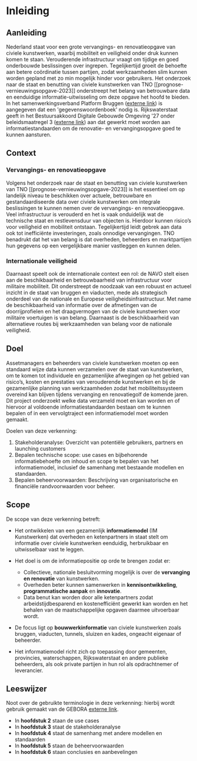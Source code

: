 # Inleiding

## Aanleiding
Nederland staat voor een grote vervangings- en renovatieopgave van civiele kunstwerken, waarbij mobiliteit en veiligheid onder druk kunnen komen te staan. Verouderende infrastructuur vraagt om tijdige en goed onderbouwde beslissingen over ingrepen. Tegelijkertijd groeit de behoefte aan betere coördinatie tussen partijen, zodat werkzaamheden slim kunnen worden gepland met zo min mogelijk hinder voor gebruikers. Het onderzoek naar de staat en benutting van civiele kunstwerken van TNO [[prognose-vernieuwingsopgave-2023]] onderstreept het belang van betrouwbare data en eenduidige informatie-uitwisseling om deze opgave het hoofd te bieden. In het samenwerkingsverband Platform Bruggen ([externe link](https://www.platformbruggen.nl/)) is aangegeven dat een 'gegevenswoordenboek' nodig is. Rijkswaterstaat geeft in het Bestuursakkoord Digitale Gebouwde Omgeving '27 onder beleidsmaatregel 3 ([externe link](https://www.digigo.nu/digitaal-uitwisselen-areaalinformatie-rijkswaterstaat/)) aan dat gewerkt moet worden aan informatiestandaarden om de renovatie- en vervangingsopgave goed te kunnen aansturen.

## Context 

### Vervangings- en renovatieopgave
Volgens het onderzoek naar de staat en benutting van civiele kunstwerken van TNO [[prognose-vernieuwingsopgave-2023]] is het essentieel om op landelijk niveau te beschikken over actuele, betrouwbare en gestandaardiseerde data over civiele kunstwerken om integrale beslissingen te kunnen nemen over de vervangings- en renovatieopgave. Veel infrastructuur is verouderd en het is vaak onduidelijk wat de technische staat en restlevensduur van objecten is. Hierdoor kunnen risico’s voor veiligheid en mobiliteit ontstaan. Tegelijkertijd leidt gebrek aan data ook tot inefficiënte investeringen, zoals onnodige vervangingen. TNO benadrukt dat het van belang is dat overheden, beheerders en marktpartijen hun gegevens op een vergelijkbare manier vastleggen en kunnen delen. 

### Internationale veiligheid
Daarnaast speelt ook de internationale context een rol: de NAVO stelt eisen aan de beschikbaarheid en betrouwbaarheid van infrastructuur voor militaire mobiliteit. Dit onderstreept de noodzaak van een robuust en actueel inzicht in de staat van bruggen en viaducten, mede als strategisch onderdeel van de nationale en Europese veiligheidsinfrastructuur. Met name de beschikbaarheid van informatie over de afmetingen van de doorrijprofielen en het draagvermogen van de civiele kunstwerken voor militaire voertuigen is van belang. Daarnaast is de beschikbaarheid van alternatieve routes bij werkzaamheden van belang voor de nationale veiligheid.

## Doel
<a>Assetmanagers</a> en <a>beheerders</a> van civiele kunstwerken moeten op een standaard wijze data kunnen verzamelen over de staat van kunstwerken, om te komen tot individuele en gezamenlijke afwegingen op het gebied van risico’s, kosten en prestaties van verouderende kunstwerken en bij de gezamenlijke planning van werkzaamheden zodat het mobiliteitssysteem overeind kan blijven tijdens vervanging en renovatiegolf de komende jaren. Dit project onderzoekt welke data verzameld moet en kan worden en of hiervoor al voldoende informatiestandaarden bestaan om te kunnen bepalen of in een vervolgtraject een informatiemodel moet worden gemaakt.

Doelen van deze verkenning: 
1. Stakeholderanalyse: Overzicht van potentiële gebruikers, partners en launching customers 
2. Bepalen technische scope: use cases en bijbehorende informatiebehoefte om inhoud en scope te bepalen van het informatiemodel, inclusief de samenhang met bestaande modellen en standaarden. 
3. Bepalen beheervoorwaarden: Beschrijving van organisatorische en financiële randvoorwaarden voor beheer. 

## Scope

De scope van deze verkenning betreft:

* Het ontwikkelen van een gezamenlijk **informatiemodel** (IM Kunstwerken) dat overheden en ketenpartners in staat stelt om informatie over civiele kunstwerken eenduidig, herbruikbaar en uitwisselbaar vast te leggen.

 * Het doel is om de informatiepositie op orde te brengen zodat er:
   * Collectieve, nationale besluitvorming mogelijk is over de **vervanging en renovatie** van kunstwerken.
   * Overheden beter kunnen samenwerken in **kennisontwikkeling**, **programmatische aanpak** en **innovatie**.
   * Data benut kan worden door alle ketenpartners zodat arbeidstijdbesparend en kostenefficiënt gewerkt kan worden en het behalen van de maatschappelijke opgaven daarmee uitvoerbaar wordt. 
 * De focus ligt op **bouwwerkinformatie** van civiele kunstwerken zoals bruggen, viaducten, tunnels, sluizen en kades, ongeacht eigenaar of <a data-lt="Beheerder">beheerder</a>.

 * Het informatiemodel richt zich op toepassing door <a data-lt="Beheerder">gemeenten, provincies, waterschappen, Rijkswaterstaat</a> en andere publieke beheerders, als  ook private partijen in hun rol als opdrachtnemer of <a>leverancier</a>.

## Leeswijzer
Noot over de gebruikte terminologie in deze verkenning: hierbij wordt gebruik gemaakt van de GEBORA [externe link](https://www.digigo.nu/wat-is-gebora/).

* In **hoofdstuk 2** staan de use cases   
* In **hoofdstuk 3** staat de stakeholderanalyse 
* In **hoofdstuk 4** staat de samenhang met andere modellen en standaarden  
* In **hoofdstuk 5** staan de beheervoorwaarden  
* In **hoofdstuk 6** staan conclusies en aanbevelingen  

